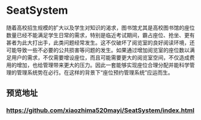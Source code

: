 # SeatSystem
随着高校招生规模的扩大以及学生对知识的渴求，图书馆尤其是高校图书馆的座位数量已经不能满足学生日常的需求，特别是临近考试期间，霸占座位、抢坐、更有甚者为此大打出手，此类问题经常发生。这不仅破坏了阅览室的良好阅读环境，还可能导致一些不必要的公共损害等问题的发生。如果通过增加阅览室的座位数以满足用户的需求，不仅需要增设座位，而且可能需要更大的阅览室空间，不仅造成费用的增加，也给管理带来更大的压力。因此一套能够实现座位合理分配并能科学管理的管理系统势在必行。在这样的背景下“座位预约管理系统”应运而生。
## 预览地址
### https://github.com/xiaozhima520mayi/SeatSystem/index.html
